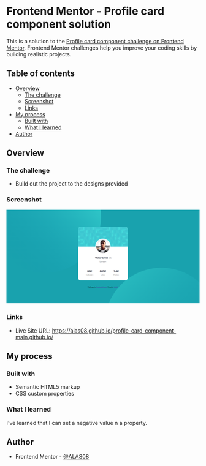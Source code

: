 # Frontend Mentor - Profile card component solution

This is a solution to the [Profile card component challenge on Frontend Mentor](https://www.frontendmentor.io/challenges/profile-card-component-cfArpWshJ). Frontend Mentor challenges help you improve your coding skills by building realistic projects. 

## Table of contents

- [Overview](#overview)
  - [The challenge](#the-challenge)
  - [Screenshot](#screenshot)
  - [Links](#links)
- [My process](#my-process)
  - [Built with](#built-with)
  - [What I learned](#what-i-learned)
- [Author](#author)


## Overview

### The challenge

- Build out the project to the designs provided

### Screenshot

![](/Screenshot%20.png)

### Links

- Live Site URL: https://alas08.github.io/profile-card-component-main.github.io/

## My process

### Built with

- Semantic HTML5 markup
- CSS custom properties

### What I learned

I've learned that I can set a negative value n a property.

## Author

- Frontend Mentor - [@ALAS08](https://www.frontendmentor.io/profile/ALAS08)

